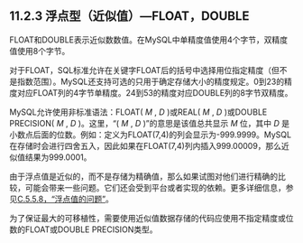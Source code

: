 ## 11.2.3 浮点型（近似值）—FLOAT，DOUBLE

FLOAT和DOUBLE表示近似数数值。在MySQL中单精度值使用4个字节，双精度值使用8个字节。

对于FLOAT，SQL标准允许在关键字FLOAT后的括号中选择用位指定精度（但不是指数范围）。MySQL还支持可选的只用于确定存储大小的精度规定。0到23的精度对应FLOAT列的4字节单精度。24到53的精度对应DOUBLE列的8字节双精度。

MySQL允许使用非标准语法：FLOAT( *M* , *D* )或REAL( *M* , *D* )或DOUBLE PRECISION( *M* , *D* )。这里，“( *M* , *D* )”的意思是该值总共显示 *M* 位，其中 *D* 是小数点后面的位数。例如：定义为FLOAT(7,4)的列会显示为-999.9999。MySQL在存储时会进行四舍五入，因此如果在FLOAT(7,4)列内插入999.00009，那么近似值结果为999.0001。

由于浮点值是近似的，而不是存储为精确值，那么如果试图对他们进行精确的比较，可能会带来一些问题。它们还会受到平台或者实现的依赖。更多详细信息，参见[C.5.5.8，“浮点值的问题”][C.05.05.08]。

为了保证最大的可移植性，需要使用近似值数据存储的代码应使用不指定精度或位数的FLOAT或DOUBLE PRECISION类型。


[C.05.05.08]: ../Appendix_C/C.05.05_Query-Related_Issues.md#C.05.05.08